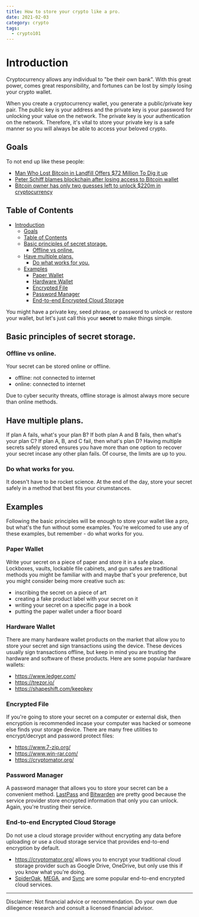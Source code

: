 ```yaml
---
title: How to store your crypto like a pro.
date: 2021-02-03
category: crypto
tags: 
  - crypto101
---
```


# Introduction

Cryptocurrency allows any individual to "be their own bank". With this great power, comes great responsibility, and fortunes can be lost by simply losing your crypto wallet.

When you create a cryptocurrency wallet, you generate a public/private key pair. The public key is your address and the private key is your password for unlocking your value on the network. The private key is your authentication on the network. Therefore, it's vital to store your private key is a safe manner so you will always be able to access your beloved crypto.

## Goals

To not end up like these people:

- [Man Who Lost Bitcoin in Landfill Offers $72 Million To Dig it up](https://decrypt.co/54115/man-who-lost-bitcoin-in-landfill-offers-council-71-million-to-dig-it-up)
- [Peter Schiff blames blockchain after losing access to Bitcoin wallet](https://finance.yahoo.com/news/peter-schiff-blames-blockchain-losing-200028822.html)
- [Bitcoin owner has only two guesses left to unlock $220m in cryptocurrency](https://www.telegraph.co.uk/news/2021/01/12/bitcoin-owner-has-two-guesses-left-unlock-220m-cryptocurrency/)

## Table of Contents

- [Introduction](#introduction)
  - [Goals](#goals)
  - [Table of Contents](#table-of-contents)
  - [Basic principles of secret storage.](#basic-principles-of-secret-storage)
    - [Offline vs online.](#offline-vs-online)
  - [Have multiple plans.](#have-multiple-plans)
    - [Do what works for you.](#do-what-works-for-you)
  - [Examples](#examples)
    - [Paper Wallet](#paper-wallet)
    - [Hardware Wallet](#hardware-wallet)
    - [Encrypted File](#encrypted-file)
    - [Password Manager](#password-manager)
    - [End-to-end Encrypted Cloud Storage](#end-to-end-encrypted-cloud-storage)

You might have a private key, seed phrase, or password to unlock or restore your wallet, but let's just call this your **secret** to make things simple.

## Basic principles of secret storage.

### Offline vs online.

Your secret can be stored online or offline.

- offline: not connected to internet
- online: connected to internet

Due to cyber security threats, offline storage is almost always more secure than online methods.

## Have multiple plans.

If plan A fails, what's your plan B? If both plan A and B fails, then what's your plan C? If plan A, B, and C fail, then what's plan D? Having multiple secrets safely stored ensures you have more than one option to recover your secret incase any other plan fails. Of course, the limits are up to you.

### Do what works for you.

It doesn't have to be rocket science. At the end of the day, store your secret safely in a method that best fits your cirumstances.

## Examples

Following the basic principles will be enough to store your wallet like a pro, but what's the fun without some examples. You're welcomed to use any of these examples, but remember - do what works for you.

### Paper Wallet

Write your secret on a piece of paper and store it in a safe place. Lockboxes, vaults, lockable file cabinets, and gun safes are traditional methods you might be familiar with and maybe that's your preference, but you might consider being more creative such as:
- inscribing the secret on a piece of art
- creating a fake product label with your secret on it
- writing your secret on a specific page in a book
- putting the paper wallet under a floor board

### Hardware Wallet

There are many hardware wallet products on the market that allow you to store your secret and sign transactions using the device. These devices usually sign transactions offline, but keep in mind you are trusting  the hardware and software of these products. Here are some popular hardware wallets:
- https://www.ledger.com/
- https://trezor.io/
- https://shapeshift.com/keepkey

### Encrypted File

If you're going to store your secret on a computer or external disk, then encryption is recommended incase your computer was hacked or someone else finds your storage device. There are many free utilities to encrypt/decrypt and password protect files:
- https://www.7-zip.org/
- https://www.win-rar.com/
- https://cryptomator.org/

### Password Manager

A password manager that allows you to store your secret can be a convenient method. [LastPass](https://www.lastpass.com/) and [Bitwarden](https://bitwarden.com/) are pretty good because the service provider store encrypted information that only you can unlock. Again, you're trusting their service.

### End-to-end Encrypted Cloud Storage

Do not use a cloud storage provider without encrypting any data before uploading or use a cloud storage service that provides end-to-end encryption by default.
- https://cryptomator.org/ allows you to encrypt your traditional cloud storage provider such as Google Drive, OneDrive, but only use this if you know what you're doing.
- [SpiderOak](https://spideroak.com/), [MEGA](https://mega.io/start), and [Sync](https://www.sync.com/) are some popular end-to-end encrypted cloud services.

---

Disclaimer: Not financial advice or recommendation. Do your own due diliegence research and consult a licensed financial advisor.